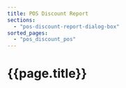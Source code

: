 ```yaml
---
title: POS Discount Report
sections:
  - "pos-discount-report-dialog-box"
sorted_pages:
  - "pos_discount_pos"
---
```

# {{page.title}}
